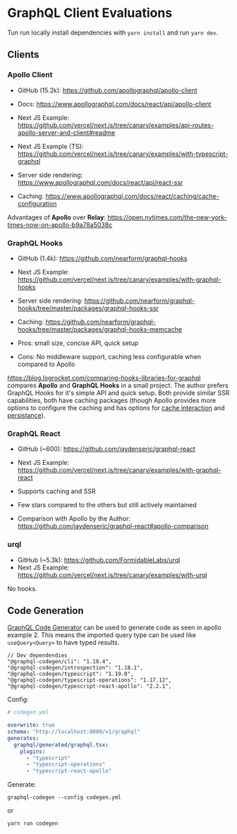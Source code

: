 # GraphQL Client Evaluations
Tun run locally install dependencies with `yarn install` and run `yarn dev`.

## Clients

### Apollo Client
- GitHub (15.2k): https://github.com/apollographql/apollo-client
- Docs: https://www.apollographql.com/docs/react/api/apollo-client
- Next JS Example: https://github.com/vercel/next.js/tree/canary/examples/api-routes-apollo-server-and-client#readme
- Next JS Example (TS): https://github.com/vercel/next.js/tree/canary/examples/with-typescript-graphql


- Server side rendering: https://www.apollographql.com/docs/react/api/react-ssr
- Caching: https://www.apollographql.com/docs/react/caching/cache-configuration

Advantages of **Apollo** over **Relay**: https://open.nytimes.com/the-new-york-times-now-on-apollo-b9a78a5038c


### GraphQL Hooks
- GitHub (1.4k): https://github.com/nearform/graphql-hooks
- Next JS Example: https://github.com/vercel/next.js/tree/canary/examples/with-graphql-hooks


- Server side rendering: https://github.com/nearform/graphql-hooks/tree/master/packages/graphql-hooks-ssr
- Caching: https://github.com/nearform/graphql-hooks/tree/master/packages/graphql-hooks-memcache
- Pros: small size, concise API, quick setup
- Cons: No middleware support, caching less configurable when compared to Apollo
 

https://blog.logrocket.com/comparing-hooks-libraries-for-graphql compares **Apollo** and **GraphQL Hooks** in a small project.
The author prefers GraphQL Hooks for it's simple API and quick setup. Both provide similar SSR capabilities, both have caching 
packages (though Apollo provides more options to configure the caching and has options for [cache interaction](https://www.apollographql.com/docs/react/caching/cache-interaction/) 
and [persistance](https://www.apollographql.com/docs/react/caching/advanced-topics/#cache-persistence)).

### GraphQL React
- GitHub (~600): https://github.com/jaydenseric/graphql-react
- Next JS Example: https://github.com/vercel/next.js/tree/canary/examples/with-graphql-react


- Supports caching and SSR
- Few stars compared to the others but still actively maintained
- Comparison with Apollo by the Author: https://github.com/jaydenseric/graphql-react#apollo-comparison

### urql
- GitHub (~5.3k): https://github.com/FormidableLabs/urql
- Next JS Example: https://github.com/vercel/next.js/tree/canary/examples/with-urql

No hooks. 

## Code Generation

[GraphQL Code Generator](https://github.com/dotansimha/graphql-code-generator) can be used to generate code as seen
in apollo example 2. This means the imported query type can be used like `useQuery<Query>` to have typed
results.

```
// Dev dependendies
"@graphql-codegen/cli": "1.19.4",
"@graphql-codegen/introspection": "1.18.1",
"@graphql-codegen/typescript": "1.19.0",
"@graphql-codegen/typescript-operations": "1.17.12",
"@graphql-codegen/typescript-react-apollo": "2.2.1",
```

Config:

```yaml
# codegen.yml

overwrite: true
schema: "http://localhost:8080/v1/graphql"
generates:
  graphql/generated/graphql.tsx:
    plugins:
      - "typescript"
      - "typescript-operations"
      - "typescript-react-apollo"
```

Generate:

```
graphql-codegen --config codegen.yml
```

or

```
yarn run codegen
```